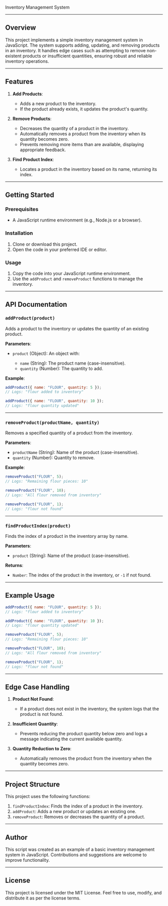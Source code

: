 Inventory Management System

---

## Overview

This project implements a simple inventory management system in JavaScript. The system supports adding, updating, and removing products in an inventory. It handles edge cases such as attempting to remove non-existent products or insufficient quantities, ensuring robust and reliable inventory operations.

---

## Features

1. **Add Products**:

   * Adds a new product to the inventory.
   * If the product already exists, it updates the product's quantity.

2. **Remove Products**:

   * Decreases the quantity of a product in the inventory.
   * Automatically removes a product from the inventory when its quantity becomes zero.
   * Prevents removing more items than are available, displaying appropriate feedback.

3. **Find Product Index**:

   * Locates a product in the inventory based on its name, returning its index.

---

## Getting Started

### Prerequisites

* A JavaScript runtime environment (e.g., Node.js or a browser).

### Installation

1. Clone or download this project.
2. Open the code in your preferred IDE or editor.

### Usage

1. Copy the code into your JavaScript runtime environment.
2. Use the `addProduct` and `removeProduct` functions to manage the inventory.

---

## API Documentation

### `addProduct(product)`

Adds a product to the inventory or updates the quantity of an existing product.

**Parameters**:

* `product` (Object): An object with:

  * `name` (String): The product name (case-insensitive).
  * `quantity` (Number): The quantity to add.

**Example**:

```javascript
addProduct({ name: "FLOUR", quantity: 5 });
// Logs: "flour added to inventory"

addProduct({ name: "FLOUR", quantity: 10 });
// Logs: "flour quantity updated"
```

---

### `removeProduct(productName, quantity)`

Removes a specified quantity of a product from the inventory.

**Parameters**:

* `productName` (String): Name of the product (case-insensitive).
* `quantity` (Number): Quantity to remove.

**Example**:

```javascript
removeProduct("FLOUR", 5);
// Logs: "Remaining flour pieces: 10"

removeProduct("FLOUR", 10);
// Logs: "All flour removed from inventory"

removeProduct("FLOUR", 1);
// Logs: "flour not found"
```

---

### `findProductIndex(product)`

Finds the index of a product in the inventory array by name.

**Parameters**:

* `product` (String): Name of the product (case-insensitive).

**Returns**:

* `Number`: The index of the product in the inventory, or `-1` if not found.

---

## Example Usage

```javascript
addProduct({ name: "FLOUR", quantity: 5 });
// Logs: "flour added to inventory"

addProduct({ name: "FLOUR", quantity: 10 });
// Logs: "flour quantity updated"

removeProduct("FLOUR", 5);
// Logs: "Remaining flour pieces: 10"

removeProduct("FLOUR", 10);
// Logs: "All flour removed from inventory"

removeProduct("FLOUR", 1);
// Logs: "flour not found"
```

---

## Edge Case Handling

1. **Product Not Found**:

   * If a product does not exist in the inventory, the system logs that the product is not found.

2. **Insufficient Quantity**:

   * Prevents reducing the product quantity below zero and logs a message indicating the current available quantity.

3. **Quantity Reduction to Zero**:

   * Automatically removes the product from the inventory when the quantity becomes zero.

---

## Project Structure

This project uses the following functions:

1. `findProductIndex`: Finds the index of a product in the inventory.
2. `addProduct`: Adds a new product or updates an existing one.
3. `removeProduct`: Removes or decreases the quantity of a product.

---

## Author

This script was created as an example of a basic inventory management system in JavaScript. Contributions and suggestions are welcome to improve functionality.

---

## License

This project is licensed under the MIT License. Feel free to use, modify, and distribute it as per the license terms.
